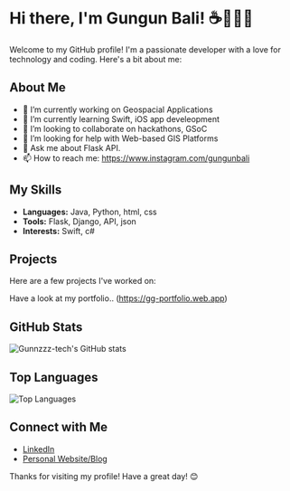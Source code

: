 # Hi there, I'm Gungun Bali! ☕🕵🏻‍♀️

Welcome to my GitHub profile! I'm a passionate developer with a love for technology and coding. Here's a bit about me:

## About Me

- 🔭 I’m currently working on Geospacial Applications
- 🌱 I’m currently learning Swift, iOS app develeopment
- 👯 I’m looking to collaborate on hackathons, GSoC
- 🤔 I’m looking for help with Web-based GIS Platforms
- 💬 Ask me about Flask API.  
- 📫 How to reach me: https://www.instagram.com/gungunbali


## My Skills

- **Languages:** Java, Python, html, css
- **Tools:** Flask, Django, API, json
- **Interests:** Swift, c#

## Projects

Here are a few projects I've worked on:

Have a look at my portfolio..
(https://gg-portfolio.web.app) 

## GitHub Stats

![Gunnzzz-tech's GitHub stats](https://github-readme-stats.vercel.app/api?username=Gunnzzz-tech&show_icons=true&theme=radical)

## Top Languages

![Top Languages](https://github-readme-stats.vercel.app/api/top-langs/?username=Gunnzzz-tech&layout=compact&theme=radical)

## Connect with Me

- [LinkedIn](www.linkedin.com/in/gungunb)
- [Personal Website/Blog](Your_Website_Blog)

Thanks for visiting my profile! Have a great day! 😊
